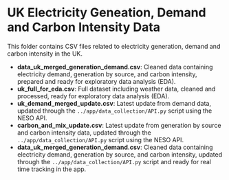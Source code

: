 # UK Electricity Geneation, Demand and Carbon Intensity Data

This folder contains CSV files related to electricity generation, demand and carbon intensity in the UK.

- **data_uk_merged_generation_demand.csv**: Cleaned data containing electricity demand, generation by source, and carbon intensity, prepared and ready for exploratory data analysis (EDA).
- **uk_full_for_eda.csv**: Full dataset including weather data, cleaned and processed, ready for exploratory data analysis (EDA).
- **uk_demand_merged_update.csv**: Latest update from demand data, updated through the `../app/data_collection/API.py` script using the NESO API.
- **carbon_and_mix_update.csv**: Latest update from generation by source and carbon intensity data, updated through the `../app/data_collection/API.py` script using the NESO API.
- **data_uk_merged_generation_demand.csv**: Cleaned data containing electricity demand, generation by source, and carbon intensity, updated through the `../app/data_collection/API.py` script and ready for real time tracking in the app.
